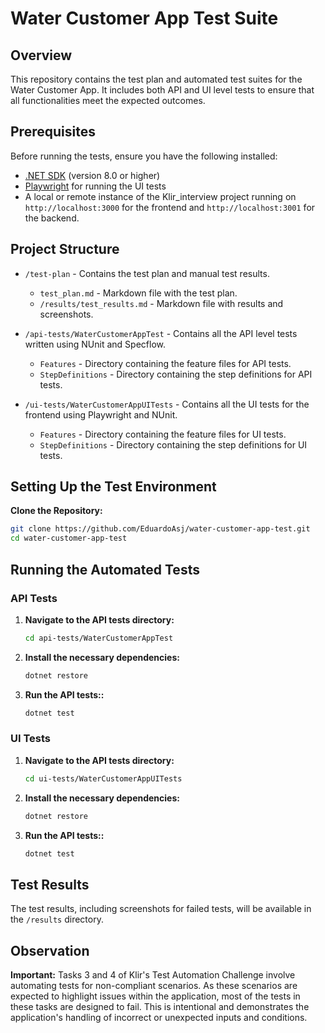 # Water Customer App Test Suite

## Overview

This repository contains the test plan and automated test suites for the Water Customer App. It includes both API and UI level tests to ensure that all functionalities meet the expected outcomes.

## Prerequisites

Before running the tests, ensure you have the following installed:

- [.NET SDK](https://dotnet.microsoft.com/download) (version 8.0 or higher)
- [Playwright](https://playwright.dev/) for running the UI tests
- A local or remote instance of the Klir_interview project running on `http://localhost:3000` for the frontend and `http://localhost:3001` for the backend.

## Project Structure

- `/test-plan` - Contains the test plan and manual test results.

  - `test_plan.md` - Markdown file with the test plan.
  - `/results/test_results.md` - Markdown file with results and screenshots.

- `/api-tests/WaterCustomerAppTest` - Contains all the API level tests written using NUnit and Specflow.

  - `Features` - Directory containing the feature files for API tests.
  - `StepDefinitions` - Directory containing the step definitions for API tests.

- `/ui-tests/WaterCustomerAppUITests` - Contains all the UI tests for the frontend using Playwright and NUnit.
  - `Features` - Directory containing the feature files for UI tests.
  - `StepDefinitions` - Directory containing the step definitions for UI tests.

## Setting Up the Test Environment

**Clone the Repository:**

```bash
git clone https://github.com/EduardoAsj/water-customer-app-test.git
cd water-customer-app-test
```

## Running the Automated Tests

### API Tests

1. **Navigate to the API tests directory:**

   ```bash
   cd api-tests/WaterCustomerAppTest
   ```

2. **Install the necessary dependencies:**

   ```bash
   dotnet restore

   ```

3. **Run the API tests::**

   ```bash
   dotnet test

   ```

### UI Tests

1. **Navigate to the API tests directory:**

   ```bash
   cd ui-tests/WaterCustomerAppUITests
   ```

2. **Install the necessary dependencies:**

   ```bash
   dotnet restore

   ```

3. **Run the API tests::**

   ```bash
   dotnet test

   ```

## Test Results

The test results, including screenshots for failed tests, will be available in the `/results` directory.

## Observation

**Important:** Tasks 3 and 4 of Klir's Test Automation Challenge involve automating tests for non-compliant scenarios. As these scenarios are expected to highlight issues within the application, most of the tests in these tasks are designed to fail. This is intentional and demonstrates the application's handling of incorrect or unexpected inputs and conditions.